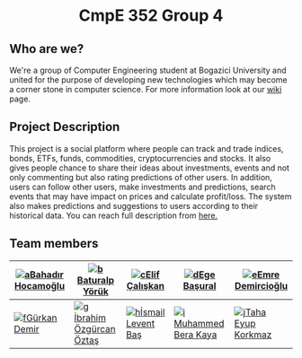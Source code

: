 #  <div align="center">CmpE 352 Group 4 </div>


## Who are we?

We're a group of Computer Engineering student at Bogazici University and united for the purpose of developing new technologies which may become a corner stone in computer science. For more information look at our [wiki](../../wiki) page.

## Project Description

This project is a social platform where people can track and trade indices, bonds, ETFs, funds, commodities, cryptocurrencies and stocks. It also gives people chance to share their ideas about investments, events and not only commenting but also rating predictions of other users. In addition, users can follow other users, make investments and predictions, search events that may have impact on prices and calculate profit/loss. The system also makes predictions and suggestions to users according to their historical data. You can reach full description from [here.](https://github.com/bounswe/bounswe2019group4/blob/master/wiki-assets/project-description-Spring20182019_TradersPlatform.pdf)

## Team  members
[![a](https://avatars1.githubusercontent.com/u/11016390?s=400&v=4)][Bahadır Hocamoğlu][Bahadır Hocamoğlu]|[![b](https://avatars1.githubusercontent.com/u/32465575?s=400&v=4)][Baturalp Yörük][Baturalp Yörük]|[![c](https://avatars0.githubusercontent.com/u/42263185?s=400&v=4)][Elif Çalışkan][Elif Çalışkan]|[![d](https://avatars3.githubusercontent.com/u/32391743?s=460&v=4)][Ege Başural][Ege Başural]|[![e](https://avatars2.githubusercontent.com/u/44063570?s=400&v=4)][Emre Demircioğlu][Emre Demircioğlu]
-- | - | - | - | -
[![f](https://avatars1.githubusercontent.com/u/36932896?s=400&v=4)][Gürkan Demir][Gürkan Demir]|[![g](https://avatars3.githubusercontent.com/u/38817347?s=400&v=4)][İbrahim Özgürcan Öztaş][İbrahim Özgürcan Öztaş]|[![h](https://avatars0.githubusercontent.com/u/17166724?s=400&v=4)][İsmail Levent Baş][İsmail Levent Baş]|[![i](https://avatars0.githubusercontent.com/u/32485096?s=400&v=4)][Muhammed Bera Kaya][Muhammed Bera Kaya]|[![j](https://avatars1.githubusercontent.com/u/33196763?s=400&v=4)][Taha Eyup Korkmaz][Taha Eyup Korkmaz]



[Bahadır Hocamoğlu]: ../../wiki/Bahadır-Hocamoğlu
[Baturalp Yörük]: ../../wiki/Baturalp-Yörük
[Elif Çalışkan]: ../../wiki/Elif-Çalışkan
[Ege Başural]: ../../wiki/Ege-Başural
[Emre Demircioğlu]: ../../wiki/Emre-Demircioğlu
[Gürkan Demir]: ../../wiki/Gürkan-Demir
[İbrahim Özgürcan Öztaş]: ../../wiki/İbrahim-Özgürcan-Öztaş
[İsmail Levent Baş]: ../../wiki/İsmail-Levent-Baş
[Muhammed Bera Kaya]: ../../wiki/Muhammed-Bera-Kaya
[Taha Eyup Korkmaz]: ../../wiki/Taha-Korkmaz
